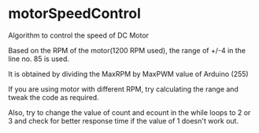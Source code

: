 # motorSpeedControl
Algorithm to control the speed of DC Motor

Based on the RPM of the motor(1200 RPM used), the range of +/-4 in the line no. 85 is used.

It is obtained by dividing the MaxRPM by MaxPWM value of Arduino (255)

If you are using motor with different RPM, try calculating the range and tweak the code as required.

Also, try to change the value of count and ecount in the while loops to 2 or 3 and check for better response time if the value of 1 doesn't work  out.

